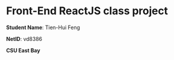 # Front-End ReactJS class project


**Student Name**:  Tien-Hui Feng


**NetID**: vd8386


**CSU East Bay** 